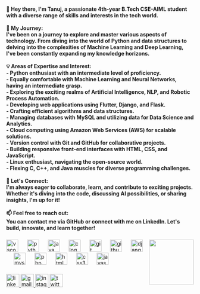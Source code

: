 <h4 align="left">👋 Hey there, I'm Tanuj, a passionate 4th-year B.Tech CSE-AIML student with a diverse range of skills and interests in the tech world.<br><br>🚀 My Journey:<br>I've been on a journey to explore and master various aspects of technology. From diving into the world of Python and data structures to delving into the complexities of Machine Learning and Deep Learning, I've been constantly expanding my knowledge horizons.<br><br>💡 Areas of Expertise and Interest:<br>- Python enthusiast with an intermediate level of proficiency.<br>- Equally comfortable with Machine Learning and Neural Networks, having an intermediate grasp.<br>- Exploring the exciting realms of Artificial Intelligence, NLP, and Robotic Process Automation.<br>- Developing web applications using Flutter, Django, and Flask.<br>- Crafting efficient algorithms and data structures.<br>- Managing databases with MySQL and utilizing data for Data Science and Analytics.<br>- Cloud computing using Amazon Web Services (AWS) for scalable solutions.<br>- Version control with Git and GitHub for collaborative projects.<br>- Building responsive front-end interfaces with HTML, CSS, and JavaScript.<br>- Linux enthusiast, navigating the open-source world.<br>- Flexing C, C++, and Java muscles for diverse programming challenges.<br><br>🔗 Let's Connect:<br>I'm always eager to collaborate, learn, and contribute to exciting projects. Whether it's diving into the code, discussing AI possibilities, or sharing insights, I'm up for it!<br><br>📫 Feel free to reach out:<br>You can contact me via GitHub or connect with me on LinkedIn. Let's build, innovate, and learn together!</h4>

###

<img align="right" height="120" src="https://raw.githubusercontent.com/mayankchaudhary26/Cool-Readme-ideas/master/data/trust%20me.gif"  />

###

<div align="left">
  <img src="https://cdn.jsdelivr.net/gh/devicons/devicon/icons/vscode/vscode-original.svg" height="32" alt="vscode logo"  />
  <img width="16" />
  <img src="https://cdn.jsdelivr.net/gh/devicons/devicon/icons/python/python-original.svg" height="32" alt="python logo"  />
  <img width="16" />
  <img src="https://cdn.jsdelivr.net/gh/devicons/devicon/icons/java/java-original.svg" height="32" alt="java logo"  />
  <img width="16" />
  <img src="https://cdn.jsdelivr.net/gh/devicons/devicon/icons/c/c-original.svg" height="32" alt="c logo"  />
  <img width="16" />
  <img src="https://cdn.jsdelivr.net/gh/devicons/devicon/icons/git/git-original.svg" height="32" alt="git logo"  />
  <img width="16" />
  <img src="https://cdn.jsdelivr.net/gh/devicons/devicon/icons/github/github-original.svg" height="32" alt="github logo"  />
  <img width="16" />
  <img src="https://cdn.jsdelivr.net/gh/devicons/devicon/icons/django/django-plain.svg" height="32" alt="django logo"  />
  <img width="16" />
  <img src="https://cdn.jsdelivr.net/gh/devicons/devicon/icons/mysql/mysql-original.svg" height="32" alt="mysql logo"  />
  <img width="16" />
  <img src="https://cdn.jsdelivr.net/gh/devicons/devicon/icons/php/php-original.svg" height="32" alt="php logo"  />
  <img width="16" />
  <img src="https://cdn.jsdelivr.net/gh/devicons/devicon/icons/html5/html5-original.svg" height="32" alt="html5 logo"  />
  <img width="16" />
  <img src="https://cdn.jsdelivr.net/gh/devicons/devicon/icons/css3/css3-original.svg" height="32" alt="css3 logo"  />
  <img width="16" />
  <img src="https://cdn.jsdelivr.net/gh/devicons/devicon/icons/javascript/javascript-original.svg" height="32" alt="javascript logo"  />
</div>


###

<div align="left">
  <a href="https://www.linkedin.com/in/manikyala-tanuj-64ba42204/" target="_blank">
    <img src="https://img.shields.io/static/v1?message=LinkedIn&logo=linkedin&label=&color=0077B5&logoColor=white&labelColor=&style=for-the-badge" height="35" alt="linkedin logo" />
  </a>
  
  <a href="mailto:manikyalat@gmail.com?subject=Subject%20Here&body=Dear%20Tanuj%2C%0A%0A" target="_blank">
    <img src="https://img.shields.io/static/v1?message=Gmail&logo=gmail&label=&color=D14836&logoColor=white&labelColor=&style=for-the-badge" height="35" alt="gmail logo" />
  </a>
  
  <a href="https://www.instagram.com/Tanzu_14/" target="_blank">
    <img src="https://img.shields.io/static/v1?message=Instagram&logo=instagram&label=&color=E4405F&logoColor=white&labelColor=&style=for-the-badge" height="35" alt="instagram logo" />
  </a>
  
  <a href="https://twitter.com/Tanz000" target="_blank">
    <img src="https://img.shields.io/static/v1?message=Twitter&logo=twitter&label=&color=1DA1F2&logoColor=white&labelColor=&style=for-the-badge" height="35" alt="twitter logo" />
  </a>
</div>


###
